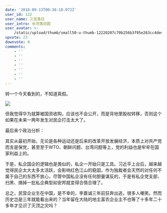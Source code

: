 ```yaml
---
date: '2018-09-13T00:30:18.072Z'
user_id: 122
user_name: 三亚落日
user_intro: 长河落日圆
user_avatar: >-
    /static/upload/thumb/small50-u-thumb-12220207c70b256b3f95e263cc4de49ef683992c75c.png
upvote: 23
downvote: 0
comments:
    - ''
    - ''
    - ''
    - ''
    - ''
    - ''
    - ''
---
```


转一个今天看到的，不知道真假。

  

![](https://pbs.twimg.com/media/Dm5SLXJVAAEvi5c?format=jpg)

  

但我觉得华为就算被国资收购，应该也不会公开，而是背地里股权转移，否则这个如果在未来一两年发生对民企打击太大了。

最后来个政治分析：

其实从最初开始，无论是各种运动还是后来的改革开放发展经济，本质上对共产党而言是保党，甚至至于WTO、朝鲜问题、台湾问题等上，党的利益也是牢牢在国家利益上的。

于是，私企国企的逻辑也是类似的，私企一开始只是工具。习近平上台后，越来越觉得民企太大太多太活跃，会影响红色江山的稳固，作为独裁者会天然的对任何不属于自己的东西不放心，尽管中国私企没有任何胆量谋反的，于是有私企党支部、扫黑、搞掉一批私企典型如安邦就变得合情合理了。

总之，民营企业生在中国，是不幸的，李嘉诚三年前狂奔出逃，很多人嘲笑。然而历史岂是三年就能看出来的？当年留在大陆的地主富农企业主不也等了十多年二十多年才见识了灭顶之灾吗？
